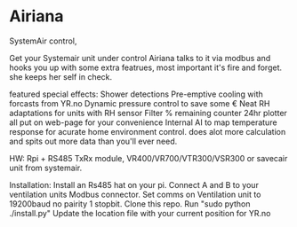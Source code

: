 # Airiana
SystemAir control,

Get your Systemair unit under control
Airiana talks to it via modbus and hooks you up with some extra featrues, most important it's fire and forget. 
she keeps her self in check.

featured special effects:
  Shower detections
  Pre-emptive cooling with forcasts from YR.no
  Dynamic pressure control to save some €
  Neat RH adaptations for units with RH sensor
  Filter % remaining counter 
  24hr plotter all put on web-page for your convenience
  Internal AI to map temperature response for acurate home environment control.
  does alot more calculation and spits out more data than you'll ever need.
  
HW: Rpi + RS485 TxRx module, VR400/VR700/VTR300/VSR300 or savecair unit from systemair.


Installation:
Install an Rs485 hat on your pi.
Connect A and B to your ventilation units Modbus connector.
Set comms on Ventilation unit to 19200baud no pairity 1 stopbit. 
Clone this repo.
Run  "sudo python ./install.py"
Update the location file with your current position for YR.no  
